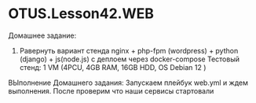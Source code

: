 # OTUS.Lesson42.WEB
Домашнее задание:
1. Равернуть вариант стенда nginx + php-fpm (wordpress) + python (django) + js(node.js) с деплоем через docker-compose
Тестовый стенд:
 1 VM (4PCU, 4GB RAM, 16GB HDD, OS Debian 12 )

ВЫполнение Домашнего задания:
Запускаем плейбук web.yml и ждем выполнения. 
После проверим что наши сервисы стартовали
